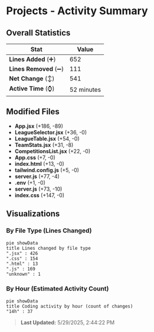 # Projects - Activity Summary 

## Overall Statistics

| Stat                   | Value                                                             |
| ---------------------- | ----------------------------------------------------------------- |
| **Lines Added** (➕)   | 652                                          |
| **Lines Removed** (➖) | 111                                        |
| **Net Change** (↕)    | 541                |
| **Active Time** (⌚)   | 52 minutes |


## Modified Files
- **App.jsx** (+186, -89)
- **LeagueSelector.jsx** (+36, -0)
- **LeagueTable.jsx** (+54, -0)
- **TeamStats.jsx** (+31, -8)
- **CompetitionsList.jsx** (+22, -0)
- **App.css** (+7, -0)
- **index.html** (+13, -0)
- **tailwind.config.js** (+5, -0)
- **server.js** (+77, -4)
- **.env** (+1, -0)
- **server.js** (+73, -10)
- **index.css** (+147, -0)

## Visualizations

### By File Type (Lines Changed)

```mermaid
pie showData
title Lines changed by file type
".jsx" : 426
".css" : 154
".html" : 13
".js" : 169
"unknown" : 1
```

### By Hour (Estimated Activity Count)

```mermaid
pie showData
title Coding activity by hour (count of changes)
"14h" : 37
```


> **Last Updated:** 5/29/2025, 2:44:22 PM
